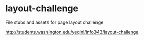 layout-challenge
================

File stubs and assets for page layout challenge

http://students.washington.edu/yeqinl/info343/layout-challenge